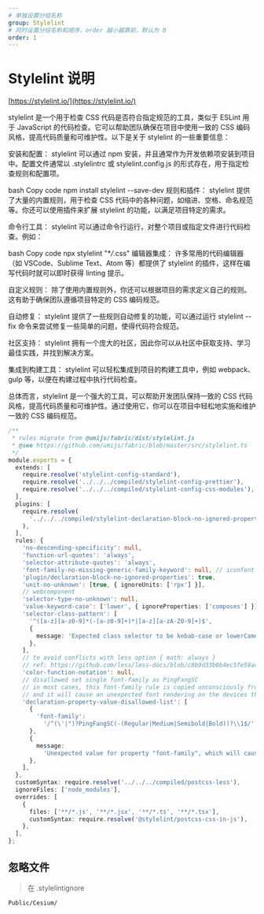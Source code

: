 ```yaml
---
# 单独设置分组名称
group: Stylelint
# 同时设置分组名称和顺序，order 越小越靠前，默认为 0
order: 1
---
```


# Stylelint 说明

[https://stylelint.io/](https://stylelint.io/)

stylelint 是一个用于检查 CSS 代码是否符合指定规范的工具，类似于 ESLint 用于 JavaScript 的代码检查。它可以帮助团队确保在项目中使用一致的 CSS 编码风格，提高代码质量和可维护性。以下是关于 stylelint 的一些重要信息：

安装和配置： stylelint 可以通过 npm 安装，并且通常作为开发依赖项安装到项目中。配置文件通常以 .stylelintrc 或 stylelint.config.js 的形式存在，用于指定检查规则和配置项。

bash
Copy code
npm install stylelint --save-dev
规则和插件： stylelint 提供了大量的内置规则，用于检查 CSS 代码中的各种问题，如缩进、空格、命名规范等。你还可以使用插件来扩展 stylelint 的功能，以满足项目特定的需求。

命令行工具： stylelint 可以通过命令行运行，对整个项目或指定文件进行代码检查。例如：

bash
Copy code
npx stylelint "\*_/_.css"
编辑器集成： 许多常用的代码编辑器（如 VSCode、Sublime Text、Atom 等）都提供了 stylelint 的插件，这样在编写代码时就可以即时获得 linting 提示。

自定义规则： 除了使用内置规则外，你还可以根据项目的需求定义自己的规则。这有助于确保团队遵循项目特定的 CSS 编码规范。

自动修复： stylelint 提供了一些规则自动修复的功能，可以通过运行 stylelint --fix 命令来尝试修复一些简单的问题，使得代码符合规范。

社区支持： stylelint 拥有一个庞大的社区，因此你可以从社区中获取支持、学习最佳实践，并找到解决方案。

集成到构建工具： stylelint 可以轻松集成到项目的构建工具中，例如 webpack、gulp 等，以便在构建过程中执行代码检查。

总体而言，stylelint 是一个强大的工具，可以帮助开发团队保持一致的 CSS 代码风格，提高代码质量和可维护性。通过使用它，你可以在项目中轻松地实施和维护一致的 CSS 编码规范。

```ts
/**
 * rules migrate from @umijs/fabric/dist/stylelint.js
 * @see https://github.com/umijs/fabric/blob/master/src/stylelint.ts
 */
module.exports = {
  extends: [
    require.resolve('stylelint-config-standard'),
    require.resolve('../../../compiled/stylelint-config-prettier'),
    require.resolve('../../../compiled/stylelint-config-css-modules'),
  ],
  plugins: [
    require.resolve(
      '../../../compiled/stylelint-declaration-block-no-ignored-properties',
    ),
  ],
  rules: {
    'no-descending-specificity': null,
    'function-url-quotes': 'always',
    'selector-attribute-quotes': 'always',
    'font-family-no-missing-generic-family-keyword': null, // iconfont
    'plugin/declaration-block-no-ignored-properties': true,
    'unit-no-unknown': [true, { ignoreUnits: ['rpx'] }],
    // webcomponent
    'selector-type-no-unknown': null,
    'value-keyword-case': ['lower', { ignoreProperties: ['composes'] }],
    'selector-class-pattern': [
      '^([a-z][a-z0-9]*(-[a-z0-9]+)*|[a-z][a-zA-Z0-9]+)$',
      {
        message: 'Expected class selector to be kebab-case or lowerCamelCase',
      },
    ],
    // to avoid conflicts with less option { math: always }
    // ref: https://github.com/less/less-docs/blob/c8b9d33b0b4ec5fe59a4bbda11db202545741228/content/usage/less-options.md#math
    'color-function-notation': null,
    // disallowed set single font-family as PingFangSC
    // in most cases, this font-family rule is copied unconsciously from Sketch
    // and it will cause an unexpected font rendering on the devices that have no PingFangSC font
    'declaration-property-value-disallowed-list': [
      {
        'font-family':
          '/^(\'|")?PingFangSC(-(Regular|Medium|Semibold|Bold))?\\1$/',
      },
      {
        message:
          'Unexpected value for property "font-family", which will cause some devices to render the wrong font, please delete this "font-family" css rule, see also: https://github.com/umijs/umi/pull/11001',
      },
    ],
  },
  customSyntax: require.resolve('../../../compiled/postcss-less'),
  ignoreFiles: ['node_modules'],
  overrides: [
    {
      files: ['**/*.js', '**/*.jsx', '**/*.ts', '**/*.tsx'],
      customSyntax: require.resolve('@stylelint/postcss-css-in-js'),
    },
  ],
};
```

## 忽略文件

> 在 .stylelintignore

```
Public/Cesium/
```
